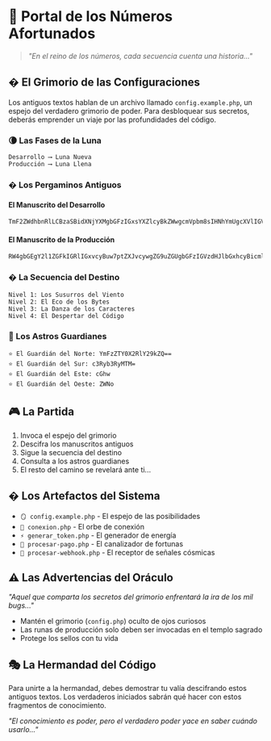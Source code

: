 # 🎲 Portal de los Números Afortunados

> *"En el reino de los números, cada secuencia cuenta una historia..."*

## �️ El Grimorio de las Configuraciones

Los antiguos textos hablan de un archivo llamado `config.example.php`, un espejo del verdadero grimorio de poder. Para desbloquear sus secretos, deberás emprender un viaje por las profundidades del código.

### 🌘 Las Fases de la Luna

```
Desarrollo ⟶ Luna Nueva
Producción ⟶ Luna Llena
```

### � Los Pergaminos Antiguos

#### El Manuscrito del Desarrollo
```
TmF2ZWdhbnRlLCBzaSBidXNjYXMgbGFzIGxsYXZlcyBkZWwgcmVpbm8sIHNhYmUgcXVlIGVsIG1lbnNhamVybyBhdWRheiBlc2NvbmRpw7Mgc3VzIHNlY3JldG9zIGVuIGVsIGJvc3F1ZSBkZSBsb3MgNjQgw6FyYm9sZXMuIFNvbG8gYXF1ZWxsb3MgcXVlIGNvbm96Y2FuIGxhIGRhbnphIGRlIGxvcyBiaXRzIHBvZHLDoW4gZGVzY2lmcmFyIGVsIGNhbWluby4=
```

#### El Manuscrito de la Producción
```
RW4gbGEgY2l1ZGFkIGRlIGxvcyBuw7ptZXJvcywgZG9uZGUgbGFzIGVzdHJlbGxhcyBicmlsbGFuIGNvbiBlbCByZXNwbGFuZG9yIGRlIDY0IHNvbGVzLCBzZSBlc2NvbmRlbiB0ZXNvcm9zIHF1ZSBzb2xvIGxvcyB2ZXJkYWRlcm9zIGd1YXJkaWFuZXMgcHVlZGVuIGRlc2NpZnJhci4=
```

### � La Secuencia del Destino

```
Nivel 1: Los Susurros del Viento
Nivel 2: El Eco de los Bytes
Nivel 3: La Danza de los Caracteres
Nivel 4: El Despertar del Código
```

### 🌟 Los Astros Guardianes

```
⭐ El Guardián del Norte: YmFzZTY0X2RlY29kZQ==
⭐ El Guardián del Sur: c3Ryb3RyMTM=
⭐ El Guardián del Este: cGhw
⭐ El Guardián del Oeste: ZWNo
```

## 🎮 La Partida

1. Invoca el espejo del grimorio
2. Descifra los manuscritos antiguos
3. Sigue la secuencia del destino
4. Consulta a los astros guardianes
5. El resto del camino se revelará ante ti...

## � Los Artefactos del Sistema

- `🪞 config.example.php` - El espejo de las posibilidades
- `🔮 conexion.php` - El orbe de conexión
- `⚡ generar_token.php` - El generador de energía
- `💫 procesar-pago.php` - El canalizador de fortunas
- `📡 procesar-webhook.php` - El receptor de señales cósmicas

## ⚠️ Las Advertencias del Oráculo

*"Aquel que comparta los secretos del grimorio enfrentará la ira de los mil bugs..."*

- Mantén el grimorio (`config.php`) oculto de ojos curiosos
- Las runas de producción solo deben ser invocadas en el templo sagrado
- Protege los sellos con tu vida

## 🎭 La Hermandad del Código

Para unirte a la hermandad, debes demostrar tu valía descifrando estos antiguos textos. 
Los verdaderos iniciados sabrán qué hacer con estos fragmentos de conocimiento.

*"El conocimiento es poder, pero el verdadero poder yace en saber cuándo usarlo..."*